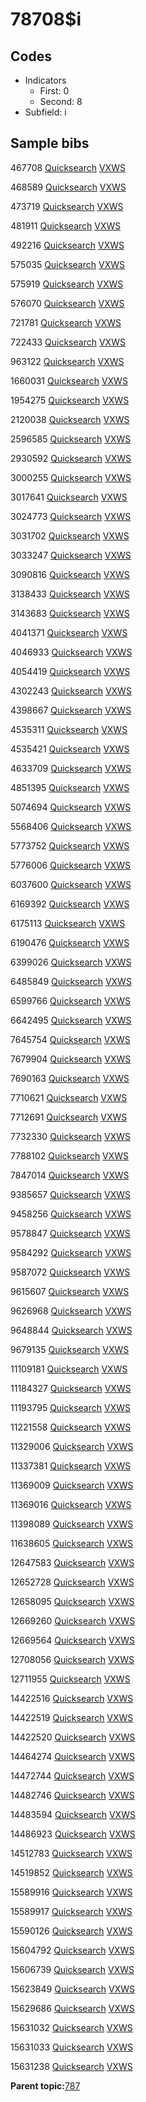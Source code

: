 # 78708$i

## Codes

-   Indicators
    -   First: 0
    -   Second: 8
-   Subfield: i

## Sample bibs

467708 [Quicksearch](https://search.library.yale.edu/catalog/467708) [VXWS](http://prodorbis.library.yale.edu:7014/vxws/GetHoldingsService?bibId=467708)

468589 [Quicksearch](https://search.library.yale.edu/catalog/468589) [VXWS](http://prodorbis.library.yale.edu:7014/vxws/GetHoldingsService?bibId=468589)

473719 [Quicksearch](https://search.library.yale.edu/catalog/473719) [VXWS](http://prodorbis.library.yale.edu:7014/vxws/GetHoldingsService?bibId=473719)

481911 [Quicksearch](https://search.library.yale.edu/catalog/481911) [VXWS](http://prodorbis.library.yale.edu:7014/vxws/GetHoldingsService?bibId=481911)

492216 [Quicksearch](https://search.library.yale.edu/catalog/492216) [VXWS](http://prodorbis.library.yale.edu:7014/vxws/GetHoldingsService?bibId=492216)

575035 [Quicksearch](https://search.library.yale.edu/catalog/575035) [VXWS](http://prodorbis.library.yale.edu:7014/vxws/GetHoldingsService?bibId=575035)

575919 [Quicksearch](https://search.library.yale.edu/catalog/575919) [VXWS](http://prodorbis.library.yale.edu:7014/vxws/GetHoldingsService?bibId=575919)

576070 [Quicksearch](https://search.library.yale.edu/catalog/576070) [VXWS](http://prodorbis.library.yale.edu:7014/vxws/GetHoldingsService?bibId=576070)

721781 [Quicksearch](https://search.library.yale.edu/catalog/721781) [VXWS](http://prodorbis.library.yale.edu:7014/vxws/GetHoldingsService?bibId=721781)

722433 [Quicksearch](https://search.library.yale.edu/catalog/722433) [VXWS](http://prodorbis.library.yale.edu:7014/vxws/GetHoldingsService?bibId=722433)

963122 [Quicksearch](https://search.library.yale.edu/catalog/963122) [VXWS](http://prodorbis.library.yale.edu:7014/vxws/GetHoldingsService?bibId=963122)

1660031 [Quicksearch](https://search.library.yale.edu/catalog/1660031) [VXWS](http://prodorbis.library.yale.edu:7014/vxws/GetHoldingsService?bibId=1660031)

1954275 [Quicksearch](https://search.library.yale.edu/catalog/1954275) [VXWS](http://prodorbis.library.yale.edu:7014/vxws/GetHoldingsService?bibId=1954275)

2120038 [Quicksearch](https://search.library.yale.edu/catalog/2120038) [VXWS](http://prodorbis.library.yale.edu:7014/vxws/GetHoldingsService?bibId=2120038)

2596585 [Quicksearch](https://search.library.yale.edu/catalog/2596585) [VXWS](http://prodorbis.library.yale.edu:7014/vxws/GetHoldingsService?bibId=2596585)

2930592 [Quicksearch](https://search.library.yale.edu/catalog/2930592) [VXWS](http://prodorbis.library.yale.edu:7014/vxws/GetHoldingsService?bibId=2930592)

3000255 [Quicksearch](https://search.library.yale.edu/catalog/3000255) [VXWS](http://prodorbis.library.yale.edu:7014/vxws/GetHoldingsService?bibId=3000255)

3017641 [Quicksearch](https://search.library.yale.edu/catalog/3017641) [VXWS](http://prodorbis.library.yale.edu:7014/vxws/GetHoldingsService?bibId=3017641)

3024773 [Quicksearch](https://search.library.yale.edu/catalog/3024773) [VXWS](http://prodorbis.library.yale.edu:7014/vxws/GetHoldingsService?bibId=3024773)

3031702 [Quicksearch](https://search.library.yale.edu/catalog/3031702) [VXWS](http://prodorbis.library.yale.edu:7014/vxws/GetHoldingsService?bibId=3031702)

3033247 [Quicksearch](https://search.library.yale.edu/catalog/3033247) [VXWS](http://prodorbis.library.yale.edu:7014/vxws/GetHoldingsService?bibId=3033247)

3090816 [Quicksearch](https://search.library.yale.edu/catalog/3090816) [VXWS](http://prodorbis.library.yale.edu:7014/vxws/GetHoldingsService?bibId=3090816)

3138433 [Quicksearch](https://search.library.yale.edu/catalog/3138433) [VXWS](http://prodorbis.library.yale.edu:7014/vxws/GetHoldingsService?bibId=3138433)

3143683 [Quicksearch](https://search.library.yale.edu/catalog/3143683) [VXWS](http://prodorbis.library.yale.edu:7014/vxws/GetHoldingsService?bibId=3143683)

4041371 [Quicksearch](https://search.library.yale.edu/catalog/4041371) [VXWS](http://prodorbis.library.yale.edu:7014/vxws/GetHoldingsService?bibId=4041371)

4046933 [Quicksearch](https://search.library.yale.edu/catalog/4046933) [VXWS](http://prodorbis.library.yale.edu:7014/vxws/GetHoldingsService?bibId=4046933)

4054419 [Quicksearch](https://search.library.yale.edu/catalog/4054419) [VXWS](http://prodorbis.library.yale.edu:7014/vxws/GetHoldingsService?bibId=4054419)

4302243 [Quicksearch](https://search.library.yale.edu/catalog/4302243) [VXWS](http://prodorbis.library.yale.edu:7014/vxws/GetHoldingsService?bibId=4302243)

4398667 [Quicksearch](https://search.library.yale.edu/catalog/4398667) [VXWS](http://prodorbis.library.yale.edu:7014/vxws/GetHoldingsService?bibId=4398667)

4535311 [Quicksearch](https://search.library.yale.edu/catalog/4535311) [VXWS](http://prodorbis.library.yale.edu:7014/vxws/GetHoldingsService?bibId=4535311)

4535421 [Quicksearch](https://search.library.yale.edu/catalog/4535421) [VXWS](http://prodorbis.library.yale.edu:7014/vxws/GetHoldingsService?bibId=4535421)

4633709 [Quicksearch](https://search.library.yale.edu/catalog/4633709) [VXWS](http://prodorbis.library.yale.edu:7014/vxws/GetHoldingsService?bibId=4633709)

4851395 [Quicksearch](https://search.library.yale.edu/catalog/4851395) [VXWS](http://prodorbis.library.yale.edu:7014/vxws/GetHoldingsService?bibId=4851395)

5074694 [Quicksearch](https://search.library.yale.edu/catalog/5074694) [VXWS](http://prodorbis.library.yale.edu:7014/vxws/GetHoldingsService?bibId=5074694)

5568406 [Quicksearch](https://search.library.yale.edu/catalog/5568406) [VXWS](http://prodorbis.library.yale.edu:7014/vxws/GetHoldingsService?bibId=5568406)

5773752 [Quicksearch](https://search.library.yale.edu/catalog/5773752) [VXWS](http://prodorbis.library.yale.edu:7014/vxws/GetHoldingsService?bibId=5773752)

5776006 [Quicksearch](https://search.library.yale.edu/catalog/5776006) [VXWS](http://prodorbis.library.yale.edu:7014/vxws/GetHoldingsService?bibId=5776006)

6037600 [Quicksearch](https://search.library.yale.edu/catalog/6037600) [VXWS](http://prodorbis.library.yale.edu:7014/vxws/GetHoldingsService?bibId=6037600)

6169392 [Quicksearch](https://search.library.yale.edu/catalog/6169392) [VXWS](http://prodorbis.library.yale.edu:7014/vxws/GetHoldingsService?bibId=6169392)

6175113 [Quicksearch](https://search.library.yale.edu/catalog/6175113) [VXWS](http://prodorbis.library.yale.edu:7014/vxws/GetHoldingsService?bibId=6175113)

6190476 [Quicksearch](https://search.library.yale.edu/catalog/6190476) [VXWS](http://prodorbis.library.yale.edu:7014/vxws/GetHoldingsService?bibId=6190476)

6399026 [Quicksearch](https://search.library.yale.edu/catalog/6399026) [VXWS](http://prodorbis.library.yale.edu:7014/vxws/GetHoldingsService?bibId=6399026)

6485849 [Quicksearch](https://search.library.yale.edu/catalog/6485849) [VXWS](http://prodorbis.library.yale.edu:7014/vxws/GetHoldingsService?bibId=6485849)

6599766 [Quicksearch](https://search.library.yale.edu/catalog/6599766) [VXWS](http://prodorbis.library.yale.edu:7014/vxws/GetHoldingsService?bibId=6599766)

6642495 [Quicksearch](https://search.library.yale.edu/catalog/6642495) [VXWS](http://prodorbis.library.yale.edu:7014/vxws/GetHoldingsService?bibId=6642495)

7645754 [Quicksearch](https://search.library.yale.edu/catalog/7645754) [VXWS](http://prodorbis.library.yale.edu:7014/vxws/GetHoldingsService?bibId=7645754)

7679904 [Quicksearch](https://search.library.yale.edu/catalog/7679904) [VXWS](http://prodorbis.library.yale.edu:7014/vxws/GetHoldingsService?bibId=7679904)

7690163 [Quicksearch](https://search.library.yale.edu/catalog/7690163) [VXWS](http://prodorbis.library.yale.edu:7014/vxws/GetHoldingsService?bibId=7690163)

7710621 [Quicksearch](https://search.library.yale.edu/catalog/7710621) [VXWS](http://prodorbis.library.yale.edu:7014/vxws/GetHoldingsService?bibId=7710621)

7712691 [Quicksearch](https://search.library.yale.edu/catalog/7712691) [VXWS](http://prodorbis.library.yale.edu:7014/vxws/GetHoldingsService?bibId=7712691)

7732330 [Quicksearch](https://search.library.yale.edu/catalog/7732330) [VXWS](http://prodorbis.library.yale.edu:7014/vxws/GetHoldingsService?bibId=7732330)

7788102 [Quicksearch](https://search.library.yale.edu/catalog/7788102) [VXWS](http://prodorbis.library.yale.edu:7014/vxws/GetHoldingsService?bibId=7788102)

7847014 [Quicksearch](https://search.library.yale.edu/catalog/7847014) [VXWS](http://prodorbis.library.yale.edu:7014/vxws/GetHoldingsService?bibId=7847014)

9385657 [Quicksearch](https://search.library.yale.edu/catalog/9385657) [VXWS](http://prodorbis.library.yale.edu:7014/vxws/GetHoldingsService?bibId=9385657)

9458256 [Quicksearch](https://search.library.yale.edu/catalog/9458256) [VXWS](http://prodorbis.library.yale.edu:7014/vxws/GetHoldingsService?bibId=9458256)

9578847 [Quicksearch](https://search.library.yale.edu/catalog/9578847) [VXWS](http://prodorbis.library.yale.edu:7014/vxws/GetHoldingsService?bibId=9578847)

9584292 [Quicksearch](https://search.library.yale.edu/catalog/9584292) [VXWS](http://prodorbis.library.yale.edu:7014/vxws/GetHoldingsService?bibId=9584292)

9587072 [Quicksearch](https://search.library.yale.edu/catalog/9587072) [VXWS](http://prodorbis.library.yale.edu:7014/vxws/GetHoldingsService?bibId=9587072)

9615607 [Quicksearch](https://search.library.yale.edu/catalog/9615607) [VXWS](http://prodorbis.library.yale.edu:7014/vxws/GetHoldingsService?bibId=9615607)

9626968 [Quicksearch](https://search.library.yale.edu/catalog/9626968) [VXWS](http://prodorbis.library.yale.edu:7014/vxws/GetHoldingsService?bibId=9626968)

9648844 [Quicksearch](https://search.library.yale.edu/catalog/9648844) [VXWS](http://prodorbis.library.yale.edu:7014/vxws/GetHoldingsService?bibId=9648844)

9679135 [Quicksearch](https://search.library.yale.edu/catalog/9679135) [VXWS](http://prodorbis.library.yale.edu:7014/vxws/GetHoldingsService?bibId=9679135)

11109181 [Quicksearch](https://search.library.yale.edu/catalog/11109181) [VXWS](http://prodorbis.library.yale.edu:7014/vxws/GetHoldingsService?bibId=11109181)

11184327 [Quicksearch](https://search.library.yale.edu/catalog/11184327) [VXWS](http://prodorbis.library.yale.edu:7014/vxws/GetHoldingsService?bibId=11184327)

11193795 [Quicksearch](https://search.library.yale.edu/catalog/11193795) [VXWS](http://prodorbis.library.yale.edu:7014/vxws/GetHoldingsService?bibId=11193795)

11221558 [Quicksearch](https://search.library.yale.edu/catalog/11221558) [VXWS](http://prodorbis.library.yale.edu:7014/vxws/GetHoldingsService?bibId=11221558)

11329006 [Quicksearch](https://search.library.yale.edu/catalog/11329006) [VXWS](http://prodorbis.library.yale.edu:7014/vxws/GetHoldingsService?bibId=11329006)

11337381 [Quicksearch](https://search.library.yale.edu/catalog/11337381) [VXWS](http://prodorbis.library.yale.edu:7014/vxws/GetHoldingsService?bibId=11337381)

11369009 [Quicksearch](https://search.library.yale.edu/catalog/11369009) [VXWS](http://prodorbis.library.yale.edu:7014/vxws/GetHoldingsService?bibId=11369009)

11369016 [Quicksearch](https://search.library.yale.edu/catalog/11369016) [VXWS](http://prodorbis.library.yale.edu:7014/vxws/GetHoldingsService?bibId=11369016)

11398089 [Quicksearch](https://search.library.yale.edu/catalog/11398089) [VXWS](http://prodorbis.library.yale.edu:7014/vxws/GetHoldingsService?bibId=11398089)

11638605 [Quicksearch](https://search.library.yale.edu/catalog/11638605) [VXWS](http://prodorbis.library.yale.edu:7014/vxws/GetHoldingsService?bibId=11638605)

12647583 [Quicksearch](https://search.library.yale.edu/catalog/12647583) [VXWS](http://prodorbis.library.yale.edu:7014/vxws/GetHoldingsService?bibId=12647583)

12652728 [Quicksearch](https://search.library.yale.edu/catalog/12652728) [VXWS](http://prodorbis.library.yale.edu:7014/vxws/GetHoldingsService?bibId=12652728)

12658095 [Quicksearch](https://search.library.yale.edu/catalog/12658095) [VXWS](http://prodorbis.library.yale.edu:7014/vxws/GetHoldingsService?bibId=12658095)

12669260 [Quicksearch](https://search.library.yale.edu/catalog/12669260) [VXWS](http://prodorbis.library.yale.edu:7014/vxws/GetHoldingsService?bibId=12669260)

12669564 [Quicksearch](https://search.library.yale.edu/catalog/12669564) [VXWS](http://prodorbis.library.yale.edu:7014/vxws/GetHoldingsService?bibId=12669564)

12708056 [Quicksearch](https://search.library.yale.edu/catalog/12708056) [VXWS](http://prodorbis.library.yale.edu:7014/vxws/GetHoldingsService?bibId=12708056)

12711955 [Quicksearch](https://search.library.yale.edu/catalog/12711955) [VXWS](http://prodorbis.library.yale.edu:7014/vxws/GetHoldingsService?bibId=12711955)

14422516 [Quicksearch](https://search.library.yale.edu/catalog/14422516) [VXWS](http://prodorbis.library.yale.edu:7014/vxws/GetHoldingsService?bibId=14422516)

14422519 [Quicksearch](https://search.library.yale.edu/catalog/14422519) [VXWS](http://prodorbis.library.yale.edu:7014/vxws/GetHoldingsService?bibId=14422519)

14422520 [Quicksearch](https://search.library.yale.edu/catalog/14422520) [VXWS](http://prodorbis.library.yale.edu:7014/vxws/GetHoldingsService?bibId=14422520)

14464274 [Quicksearch](https://search.library.yale.edu/catalog/14464274) [VXWS](http://prodorbis.library.yale.edu:7014/vxws/GetHoldingsService?bibId=14464274)

14472744 [Quicksearch](https://search.library.yale.edu/catalog/14472744) [VXWS](http://prodorbis.library.yale.edu:7014/vxws/GetHoldingsService?bibId=14472744)

14482746 [Quicksearch](https://search.library.yale.edu/catalog/14482746) [VXWS](http://prodorbis.library.yale.edu:7014/vxws/GetHoldingsService?bibId=14482746)

14483594 [Quicksearch](https://search.library.yale.edu/catalog/14483594) [VXWS](http://prodorbis.library.yale.edu:7014/vxws/GetHoldingsService?bibId=14483594)

14486923 [Quicksearch](https://search.library.yale.edu/catalog/14486923) [VXWS](http://prodorbis.library.yale.edu:7014/vxws/GetHoldingsService?bibId=14486923)

14512783 [Quicksearch](https://search.library.yale.edu/catalog/14512783) [VXWS](http://prodorbis.library.yale.edu:7014/vxws/GetHoldingsService?bibId=14512783)

14519852 [Quicksearch](https://search.library.yale.edu/catalog/14519852) [VXWS](http://prodorbis.library.yale.edu:7014/vxws/GetHoldingsService?bibId=14519852)

15589916 [Quicksearch](https://search.library.yale.edu/catalog/15589916) [VXWS](http://prodorbis.library.yale.edu:7014/vxws/GetHoldingsService?bibId=15589916)

15589917 [Quicksearch](https://search.library.yale.edu/catalog/15589917) [VXWS](http://prodorbis.library.yale.edu:7014/vxws/GetHoldingsService?bibId=15589917)

15590126 [Quicksearch](https://search.library.yale.edu/catalog/15590126) [VXWS](http://prodorbis.library.yale.edu:7014/vxws/GetHoldingsService?bibId=15590126)

15604792 [Quicksearch](https://search.library.yale.edu/catalog/15604792) [VXWS](http://prodorbis.library.yale.edu:7014/vxws/GetHoldingsService?bibId=15604792)

15606739 [Quicksearch](https://search.library.yale.edu/catalog/15606739) [VXWS](http://prodorbis.library.yale.edu:7014/vxws/GetHoldingsService?bibId=15606739)

15623849 [Quicksearch](https://search.library.yale.edu/catalog/15623849) [VXWS](http://prodorbis.library.yale.edu:7014/vxws/GetHoldingsService?bibId=15623849)

15629686 [Quicksearch](https://search.library.yale.edu/catalog/15629686) [VXWS](http://prodorbis.library.yale.edu:7014/vxws/GetHoldingsService?bibId=15629686)

15631032 [Quicksearch](https://search.library.yale.edu/catalog/15631032) [VXWS](http://prodorbis.library.yale.edu:7014/vxws/GetHoldingsService?bibId=15631032)

15631033 [Quicksearch](https://search.library.yale.edu/catalog/15631033) [VXWS](http://prodorbis.library.yale.edu:7014/vxws/GetHoldingsService?bibId=15631033)

15631238 [Quicksearch](https://search.library.yale.edu/catalog/15631238) [VXWS](http://prodorbis.library.yale.edu:7014/vxws/GetHoldingsService?bibId=15631238)

**Parent topic:**[787](../../tags/787/787.md)

